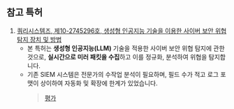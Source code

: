 ## 참고 특허

1. [쿼리시스템즈, 제10-2745296호, 생성형 인공지능 기술을 이용한 사이버 보안 위협 탐지 장치 및 방법](references/10-2745296.md)
    * 본 특허는 **생성형 인공지능(LLM)** 기술을 적용한 사이버 보안 위협 탐지에 관한 것으로, **실시간으로 미러 패킷을 수집**하고 이를 정규화, 분석하여 위협을 탐지합니다.
    * 기존 SIEM 시스템은 전문가의 수작업 분석이 필요하며, 필드 수가 적고 로그 포맷이 상이하여 자동화 및 확장에 한계가 있었습니다.
      > [평가](references/evaluation/10-2745296.md)
